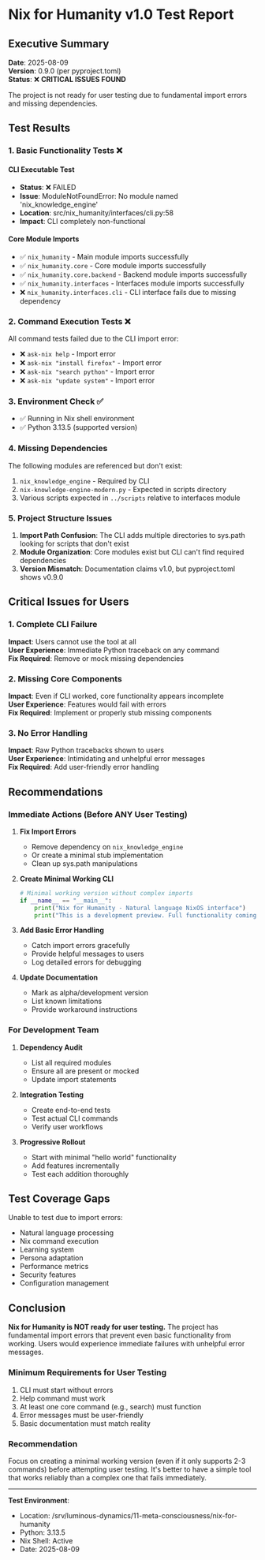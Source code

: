 # Nix for Humanity v1.0 Test Report

## Executive Summary

**Date**: 2025-08-09  
**Version**: 0.9.0 (per pyproject.toml)  
**Status**: ❌ **CRITICAL ISSUES FOUND**

The project is not ready for user testing due to fundamental import errors and missing dependencies.

## Test Results

### 1. Basic Functionality Tests ❌

#### CLI Executable Test
- **Status**: ❌ FAILED
- **Issue**: ModuleNotFoundError: No module named 'nix_knowledge_engine'
- **Location**: src/nix_humanity/interfaces/cli.py:58
- **Impact**: CLI completely non-functional

#### Core Module Imports
- ✅ `nix_humanity` - Main module imports successfully
- ✅ `nix_humanity.core` - Core module imports successfully
- ✅ `nix_humanity.core.backend` - Backend module imports successfully
- ✅ `nix_humanity.interfaces` - Interfaces module imports successfully
- ❌ `nix_humanity.interfaces.cli` - CLI interface fails due to missing dependency

### 2. Command Execution Tests ❌

All command tests failed due to the CLI import error:
- ❌ `ask-nix help` - Import error
- ❌ `ask-nix "install firefox"` - Import error
- ❌ `ask-nix "search python"` - Import error
- ❌ `ask-nix "update system"` - Import error

### 3. Environment Check ✅
- ✅ Running in Nix shell environment
- ✅ Python 3.13.5 (supported version)

### 4. Missing Dependencies

The following modules are referenced but don't exist:
1. `nix_knowledge_engine` - Required by CLI
2. `nix-knowledge-engine-modern.py` - Expected in scripts directory
3. Various scripts expected in `../scripts` relative to interfaces module

### 5. Project Structure Issues

1. **Import Path Confusion**: The CLI adds multiple directories to sys.path looking for scripts that don't exist
2. **Module Organization**: Core modules exist but CLI can't find required dependencies
3. **Version Mismatch**: Documentation claims v1.0, but pyproject.toml shows v0.9.0

## Critical Issues for Users

### 1. Complete CLI Failure
**Impact**: Users cannot use the tool at all  
**User Experience**: Immediate Python traceback on any command  
**Fix Required**: Remove or mock missing dependencies

### 2. Missing Core Components
**Impact**: Even if CLI worked, core functionality appears incomplete  
**User Experience**: Features would fail with errors  
**Fix Required**: Implement or properly stub missing components

### 3. No Error Handling
**Impact**: Raw Python tracebacks shown to users  
**User Experience**: Intimidating and unhelpful error messages  
**Fix Required**: Add user-friendly error handling

## Recommendations

### Immediate Actions (Before ANY User Testing)

1. **Fix Import Errors**
   - Remove dependency on `nix_knowledge_engine`
   - Or create a minimal stub implementation
   - Clean up sys.path manipulations

2. **Create Minimal Working CLI**
   ```python
   # Minimal working version without complex imports
   if __name__ == "__main__":
       print("Nix for Humanity - Natural language NixOS interface")
       print("This is a development preview. Full functionality coming soon!")
   ```

3. **Add Basic Error Handling**
   - Catch import errors gracefully
   - Provide helpful messages to users
   - Log detailed errors for debugging

4. **Update Documentation**
   - Mark as alpha/development version
   - List known limitations
   - Provide workaround instructions

### For Development Team

1. **Dependency Audit**
   - List all required modules
   - Ensure all are present or mocked
   - Update import statements

2. **Integration Testing**
   - Create end-to-end tests
   - Test actual CLI commands
   - Verify user workflows

3. **Progressive Rollout**
   - Start with minimal "hello world" functionality
   - Add features incrementally
   - Test each addition thoroughly

## Test Coverage Gaps

Unable to test due to import errors:
- Natural language processing
- Nix command execution
- Learning system
- Persona adaptation
- Performance metrics
- Security features
- Configuration management

## Conclusion

**Nix for Humanity is NOT ready for user testing.** The project has fundamental import errors that prevent even basic functionality from working. Users would experience immediate failures with unhelpful error messages.

### Minimum Requirements for User Testing

1. CLI must start without errors
2. Help command must work
3. At least one core command (e.g., search) must function
4. Error messages must be user-friendly
5. Basic documentation must match reality

### Recommendation

Focus on creating a minimal working version (even if it only supports 2-3 commands) before attempting user testing. It's better to have a simple tool that works reliably than a complex one that fails immediately.

---

**Test Environment**:
- Location: /srv/luminous-dynamics/11-meta-consciousness/nix-for-humanity
- Python: 3.13.5
- Nix Shell: Active
- Date: 2025-08-09